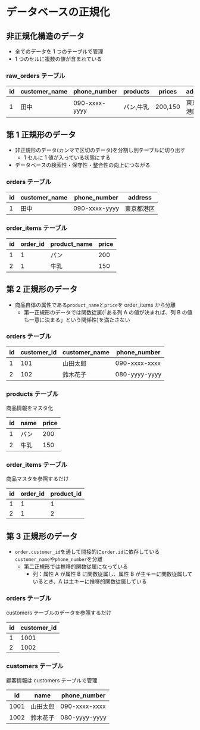 # データベースの正規化

## 非正規化構造のデータ

-   全てのデータを 1 つのテーブルで管理
-   1 つのセルに複数の値が含まれている

### raw_orders テーブル

| id  | customer_name | phone_number  | products  | prices  | address    |
| --- | ------------- | ------------- | --------- | ------- | ---------- |
| 1   | 田中          | 090-xxxx-yyyy | パン,牛乳 | 200,150 | 東京都港区 |

## 第 1 正規形のデータ

-   非正規形のデータ(カンマで区切のデータ)を分割し別テーブルに切り出す
    -   1 セルに 1 値が入っている状態にする
-   データベースの検索性・保守性・整合性の向上につながる

### orders テーブル

| id  | customer_name | phone_number  | address    |
| --- | ------------- | ------------- | ---------- |
| 1   | 田中          | 090-xxxx-yyyy | 東京都港区 |

### order_items テーブル

| id  | order_id | product_name | price |
| --- | -------- | ------------ | ----- |
| 1   | 1        | パン         | 200   |
| 2   | 1        | 牛乳         | 150   |

## 第 2 正規形のデータ

-   商品自体の属性である`product_name`と`price`を order_items から分離
    -   第一正規形のデータでは関数従属(「ある列 A の値が決まれば、列 B の値も一意に決まる」という関係性)を満たさない

### orders テーブル

| id  | customer_id | customer_name | phone_number  |
| --- | ----------- | ------------- | ------------- |
| 1   | 101         | 山田太郎      | 090-xxxx-xxxx |
| 2   | 102         | 鈴木花子      | 080-yyyy-yyyy |

### products テーブル

商品情報をマスタ化

| id  | name | price |
| --- | ---- | ----- |
| 1   | パン | 200   |
| 2   | 牛乳 | 150   |

### order_items テーブル

商品マスタを参照するだけ

| id  | order_id | product_id |
| --- | -------- | ---------- |
| 1   | 1        | 1          |
| 2   | 1        | 2          |

## 第 3 正規形のデータ

-   `order.customer_id`を通して間接的に`order.id`に依存している`customer_name`や`phone_number`を分離
    -   第二正規形では推移的関数従属になっている
        -   列：属性 A が属性 B に関数従属し、属性 B が主キーに関数従属しているとき、A は主キーに推移的関数従属している

### orders テーブル

customers テーブルのデータを参照するだけ

| id  | customer_id |
| --- | ----------- |
| 1   | 1001        |
| 2   | 1002        |

### customers テーブル

顧客情報は customers テーブルで管理

| id   | name     | phone_number  |
| ---- | -------- | ------------- |
| 1001 | 山田太郎 | 090-xxxx-xxxx |
| 1002 | 鈴木花子 | 080-yyyy-yyyy |
